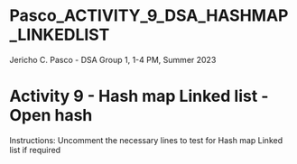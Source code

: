 # Pasco_ACTIVITY_9_DSA_HASHMAP_LINKEDLIST
Jericho C. Pasco - DSA Group 1, 1-4 PM, Summer 2023

# Activity 9 - Hash map Linked list - Open hash
Instructions: Uncomment the necessary lines to test for Hash map Linked list if required
